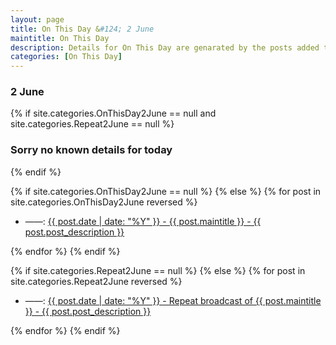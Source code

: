 ```yaml
---
layout: page
title: On This Day &#124; 2 June
maintitle: On This Day
description: Details for On This Day are genarated by the posts added to the website so the content is subject to changes/updates over time.
categories: [On This Day]
---
```


<h3>2 June</h3>

{% if site.categories.OnThisDay2June == null and site.categories.Repeat2June == null %}
  <h3>Sorry no known details for today</h3>
{% endif %}

{% if site.categories.OnThisDay2June == null %}
{% else %}
{% for post in site.categories.OnThisDay2June reversed %}
<ul>
<li> ——: <a href="{{ post.url }}">{{ post.date | date: "%Y" }} - {{ post.maintitle }} - {{ post.post_description }}</a></li>
</ul>
{% endfor %}
{% endif %}

{% if site.categories.Repeat2June == null %}
{% else %}
{% for post in site.categories.Repeat2June reversed %}
<ul>
<li> ——: <a href="{{ post.url }}">{{ post.date | date: "%Y" }} - Repeat broadcast of {{ post.maintitle }} - {{ post.post_description }}</a></li>
</ul>
{% endfor %}
{% endif %}
